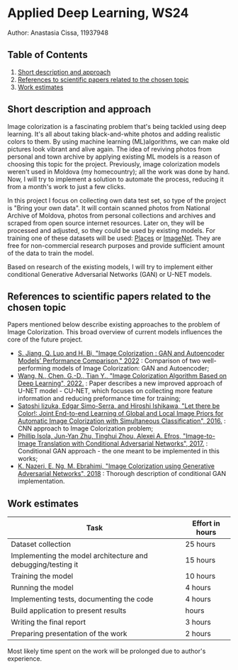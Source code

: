 # Applied Deep Learning, WS24 

Author: Anastasia Cissa, 11937948 

## Table of Contents

1. [Short description and approach](#short-description-and-approach)
2. [References to scientific papers related to the chosen topic](#references-to-scientific-papers-related-to-the-chosen-topic)
3. [Work estimates](#work-estimates)

## Short description and approach

Image colorization is a fascinating problem that's being tackled using deep learning. It's all about taking black-and-white photos and adding realistic colors to them. By using machine learning (ML)algorithms, we can make old pictures look vibrant and alive again. The idea of reviving photos from personal and town archive by applying existing ML models is a reason of choosing this topic for the project. 
Previously, image colorization models weren't used in Moldova (my homecountry); all the work was done by hand. Now, I will try to implement a solution to automate the process, reducing it from a month's work to just a few clicks.

In this project I focus on collecting own data test set, so type of the project is "Bring your own data". It will contain scanned photos from National Archive of Moldova, photos from personal collections and archives and scraped from open source internet resources.  Later on, they will be processed and adjusted, so they could be used by existing models. For training one of these datasets will be used: [Places](http://places.csail.mit.edu/index.html) or [ImageNet](https://image-net.org/index.php). They are free for non-commercial research purposes and provide sufficient amount of the data to train the model. 

Based on research of the existing models, I will try to implement either conditional Generative Adversarial Networks (GAN) or U-NET models. 

## References to scientific papers related to the chosen topic

Papers mentioned below describe existing approaches to the problem of Image Colorization. This broad overview of current models influences the core of the future project. 

* [S. Jiang, Q. Luo and H. Bi, "Image Colorization : GAN and Autoencoder Models’ Performance Comparison," 2022](https://ieeexplore.ieee.org/document/9943130) : Comparison of two well-performing models of Image Colorization: GAN and Autoencoder;  
* [Wang, N., Chen, G.-D., Tian Y., "Image Colorization Algorithm Based on Deep Learning", 2022.](https://doi.org/10.3390/sym14112295) :
Paper describes a new improved approach of U-NET model - CU-NET, which focuses on collecting more feature information and reducing preformance time for training; 
* [Satoshi Iizuka, Edgar Simo-Serra, and Hiroshi Ishikawa, "Let there be Color!: Joint End-to-end Learning of Global and Local Image Priors for Automatic Image Colorization with Simultaneous Classification", 2016.](http://iizuka.cs.tsukuba.ac.jp/projects/colorization/en/) :
CNN approach to Image Colorization problem;
* [Phillip Isola, Jun-Yan Zhu, Tinghui Zhou, Alexei A. Efros, "Image-to-Image Translation with Conditional Adversarial Networks", 2017.](https://arxiv.org/abs/1611.07004) :
Conditional GAN approach - the one meant to be implemented in this works;
* [K. Nazeri, E. Ng, M. Ebrahimi, "Image Colorization using Generative Adversarial Networks", 2018](https://link.springer.com/chapter/10.1007/978-3-319-94544-6_9) : 
Thorough description of conditional GAN implementation. 

## Work estimates 

Task  | Effort in hours
------------- | -------------
Dataset collection | 25 hours
Implementing the model architecture and debugging/testing it | 15 hours
Training the model | 10 hours
Running the model | 4 hours
Implementing tests, documenting the code | 4 hours
Build application to present results |  hours
Writing the final report | 3 hours
Preparing presentation of the work | 2 hours

Most likely time spent on the work will be prolonged due to author's experience. 
